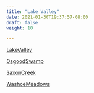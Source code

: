 ```yaml
---
title: "Lake Valley"
date: 2021-01-30T19:37:57-08:00
draft: false
weight: 10

---
```


<a target="_blank" href="/xmeyers/maps/LakeValley.pdf">LakeValley</a> 

<a target="_blank" href="/xmeyers/maps/OsgoodSwamp.pdf">OsgoodSwamp</a> 

<a target="_blank" href="/xmeyers/maps/SaxonCreek.pdf">SaxonCreek</a> 

<a target="_blank" href="/xmeyers/maps/WashoeMeadows.pdf">WashoeMeadows</a> 
